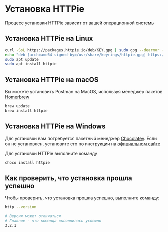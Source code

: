 # Установка HTTPie

Процесс установки HTTPie зависит от вашей операционной системы

## Установка HTTPie на Linux

```bash
curl -SsL https://packages.httpie.io/deb/KEY.gpg | sudo gpg --dearmor -o /usr/share/keyrings/httpie.gpg
echo "deb [arch=amd64 signed-by=/usr/share/keyrings/httpie.gpg] https://packages.httpie.io/deb ./" | sudo tee /etc/apt/sources.list.d/httpie.list > /dev/null
sudo apt update
sudo apt install httpie
```

## Установка HTTPie на macOS

Вы можете установить Postman на MacOS, используя менеджер пакетов [Homerbrew](https://brew.sh/)

```bash
brew update
brew install httpie
```

## Установка HTTPie на Windows

Для установки вам потребуется пакетный менеджер [Chocolatey](https://chocolatey.org/). Если он не установлен, установите его по инструкции на [официальном сайте](https://chocolatey.org/install)

Для установки HTTPie выполните команду

```bash
choco install httpie
```

## Как проверить, что установка прошла успешно

Чтобы проверить, что установка прошла успешно, выполните команду:

```bash
http --version

# Версия может отличаться
# Главное - что команда выполнилась успешно
3.2.1
```
